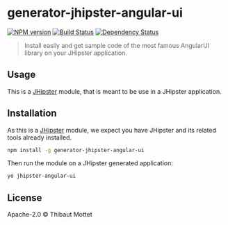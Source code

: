 # generator-jhipster-angular-ui
[![NPM version][npm-image]][npm-url] [![Build Status][travis-image]][travis-url] [![Dependency Status][daviddm-image]][daviddm-url]
> Install easily and get sample code of the most famous AngularUI library on your JHipster application.

## Usage

This is a [JHipster](http://jhipster.github.io/) module, that is meant to be use in a JHipster application.



## Installation

As this is a [JHipster](http://jhipster.github.io/) module, we expect you have JHipster and its related tools already installed.

```bash
npm install -g generator-jhipster-angular-ui
```

Then run the module on a JHipster generated application:

```bash
yo jhipster-angular-ui
```

## License

Apache-2.0 © Thibaut Mottet


[npm-image]: https://img.shields.io/npm/v/generator-jhipster-angular-ui.svg
[npm-url]: https://npmjs.org/package/generator-jhipster-angular-ui
[daviddm-image]: https://david-dm.org/moifort/generator-jhipster-angular-ui.svg?theme=shields.io
[daviddm-url]: https://david-dm.org/moifort/generator-jhipster-angular-ui
[travis-image]: https://travis-ci.org/moifort/generator-jhipster-angular-ui.svg?branch=master
[travis-url]: https://travis-ci.org/moifort/generator-jhipster-angular-ui
